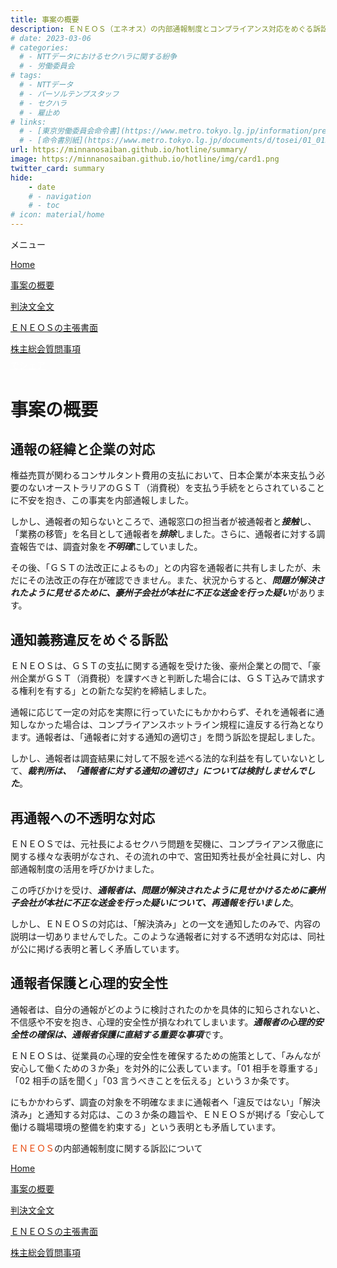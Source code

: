 ```yaml
---
title: 事案の概要
description: ＥＮＥＯＳ（エネオス）の内部通報制度とコンプライアンス対応をめぐる訴訟について、公平にＥＮＥＯＳ側の主張も公表し、山田悠一郎裁判官・坂巻陽士裁判官の判決文を通じて、日本の通報窓口における透明性や調査対応を検証しています。
# date: 2023-03-06
# categories:
  # - NTTデータにおけるセクハラに関する紛争
  # - 労働委員会
# tags:
  # - NTTデータ
  # - パーソルテンプスタッフ
  # - セクハラ
  # - 雇止め
# links:
  # - [東京労働委員会命令書](https://www.metro.tokyo.lg.jp/information/press/2024/03/2024030701)
  # - [命令書別紙](https://www.metro.tokyo.lg.jp/documents/d/tosei/01_01b_02)
url: https://minnanosaiban.github.io/hotline/summary/
image: https://minnanosaiban.github.io/hotline/img/card1.png
twitter_card: summary
hide:
    - date
    # - navigation
    # - toc
# icon: material/home
---
```


<div class="hamburger" onclick="toggleMenu()"> <i class="fa-solid fa-bars"></i> メニュー</div>
<div id="mobileMenu" class="mobile-menu">
  <p class="mobile small doc pad1">
    <i class="fa-solid fa-house"></i> <a href="https://minnanosaiban.github.io/hotline/" class="arrow-link-small">Home</a>
  </p>
  <p class="mobile small doc pad1">
    <i class="bi bi-chevron-compact-right"></i>
    <a href="https://minnanosaiban.github.io/hotline/summary/" class="arrow-link-small">事案の概要</a>
  </p>
  <p class="mobile small doc pad1">
    <i class="bi bi-chevron-compact-right"></i>
    <a href="https://minnanosaiban.github.io/hotline/judgment/" class="arrow-link-small">判決文全文</a>
  </p>
  <p class="mobile small doc pad1">
    <i class="bi bi-chevron-compact-right"></i>
    <a href="https://minnanosaiban.github.io/hotline/argument/" class="arrow-link-small">ＥＮＥＯＳの主張書面</a>
  </p>
  <p class="mobile small doc pad1" style="margin-bottom: 0.4rem !important;">
    <i class="bi bi-chevron-compact-right"></i>
    <a href="https://minnanosaiban.github.io/hotline/summary/agm/" class="arrow-link-small">株主総会質問事項</a>
  </p>
</div>

<p style="margin: 0;">
  <a href="https://twitter.com/share?url=https://minnanosaiban.github.io/hotline/summary/ &text=事案の概要 - ＥＮＥＯＳの内部通報制度に関する訴訟について"
     target="_blank" class="x-share" style="color: #FFFFFF;">
    <i class="fa-brands fa-x-twitter"></i> でシェア
  </a>
</p>

# 事案の概要

## 通報の経緯と企業の対応
権益売買が関わるコンサルタント費用の支払において、日本企業が本来支払う必要のないオーストラリアのＧＳＴ（消費税）を支払う手続をとらされていることに不安を抱き、この事実を内部通報しました。

しかし、通報者の知らないところで、通報窓口の担当者が被通報者と***接触***し、「業務の移管」を名目として通報者を***排除***しました。さらに、通報者に対する調査報告では、調査対象を***不明確***にしていました。

その後、「ＧＳＴの法改正によるもの」との内容を通報者に共有しましたが、未だにその法改正の存在が確認できません。また、状況からすると、***問題が解決されたように見せるために、豪州子会社が本社に不正な送金を行った疑い***があります。

## 通知義務違反をめぐる訴訟
ＥＮＥＯＳは、ＧＳＴの支払に関する通報を受けた後、豪州企業との間で、「豪州企業がＧＳＴ（消費税）を課すべきと判断した場合には、ＧＳＴ込みで請求する権利を有する」との新たな契約を締結しました。

通報に応じて一定の対応を実際に行っていたにもかかわらず、それを通報者に通知しなかった場合は、コンプライアンスホットライン規程に違反する行為となります。通報者は、「通報者に対する通知の適切さ」を問う訴訟を提起しました。

しかし、通報者は調査結果に対して不服を述べる法的な利益を有していないとして、***裁判所は、「通報者に対する通知の適切さ」については検討しませんでした***。

## 再通報への不透明な対応
ＥＮＥＯＳでは、元社長によるセクハラ問題を契機に、コンプライアンス徹底に関する様々な表明がなされ、その流れの中で、宮田知秀社長が全社員に対し、内部通報制度の活用を呼びかけました。

この呼びかけを受け、***通報者は、問題が解決されたように見せかけるために豪州子会社が本社に不正な送金を行った疑いについて、再通報を行いました***。

しかし、ＥＮＥＯＳの対応は、「解決済み」との一文を通知したのみで、内容の説明は一切ありませんでした。このような通報者に対する不透明な対応は、同社が公に掲げる表明と著しく矛盾しています。

## 通報者保護と心理的安全性
通報者は、自分の通報がどのように検討されたのかを具体的に知らされないと、不信感や不安を抱き、心理的安全性が損なわれてしまいます。***通報者の心理的安全性の確保は、通報者保護に直結する重要な事項***です。

ＥＮＥＯＳは、従業員の心理的安全性を確保するための施策として、「みんなが安心して働くための３か条」を対外的に公表しています。「01 相手を尊重する」「02 相手の話を聞く」「03 言うべきことを伝える」という３か条です。

にもかかわらず、調査の対象を不明確なままに通報者へ「違反ではない」「解決済み」と通知する対応は、この３か条の趣旨や、ＥＮＥＯＳが掲げる「安心して働ける職場環境の整備を約束する」という表明とも矛盾しています。


<p class="foot-title mobile bottom-nav" style="margin-bottom: 0.2rem !important;">
<span style="color: #e94709;">ＥＮＥＯＳ</span>の内部通報制度に関する訴訟について</p>
<p class="mobile small doc" style="margin-bottom: 0.2rem !important;">
<i class="fa-solid fa-house"></i> <a href="https://minnanosaiban.github.io/hotline/" class="arrow-link-small">Home</a></p>
<p class="mobile small doc" style="margin-bottom: 0.2rem !important;">
<i class="bi bi-chevron-compact-right"></i> <a href="https://minnanosaiban.github.io/hotline/summary/" class="arrow-link-small">事案の概要</a></p>
<p class="mobile small doc" style="margin-bottom: 0.2rem !important;">
<i class="bi bi-chevron-compact-right"></i> <a href="https://minnanosaiban.github.io/hotline/judgment/" class="arrow-link-small">判決文全文</a></p>
<p class="mobile small doc" style="margin-bottom: 0.2rem !important;">
<i class="bi bi-chevron-compact-right"></i><a href="https://minnanosaiban.github.io/hotline/argument/" class="arrow-link-small"> ＥＮＥＯＳの主張書面</a></p>
<p class="mobile small doc" style="margin-bottom: 0.8rem !important;">
<i class="bi bi-chevron-compact-right"></i> <a href="https://minnanosaiban.github.io/hotline/summary/agm/" class="arrow-link-small">株主総会質問事項</a></p>
<script>
function toggleMenu() {
  const menu = document.getElementById("mobileMenu");
  menu.style.display = (menu.style.display === "block") ? "none" : "block";
}
</script>

